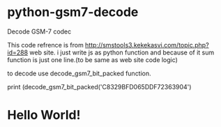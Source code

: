 # python-gsm7-decode
Decode GSM-7 codec 

This code refrence is from http://smstools3.kekekasvi.com/topic.php?id=288 web site.
i just write js as python function and because of it sum function is just one line.(to be same as web site code logic)

to decode use decode_gsm7_bit_packed function.

print (decode_gsm7_bit_packed('C8329BFD065DDF72363904')
# Hello World!
